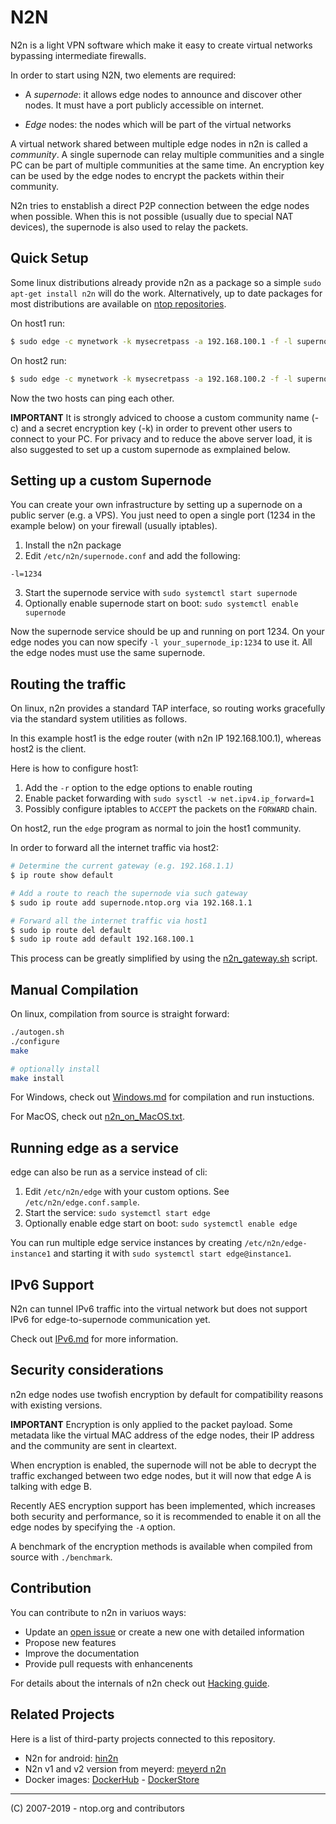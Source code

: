 # N2N

N2n is a light VPN software which make it easy to create virtual networks bypassing intermediate firewalls.

In order to start using N2N, two elements are required:

- A *supernode*: it allows edge nodes to announce and discover other nodes. It must have a port publicly accessible on internet.

- *Edge* nodes: the nodes which will be part of the virtual networks

A virtual network shared between multiple edge nodes in n2n is called a *community*. A single supernode can relay multiple communities and a single PC can be part of multiple communities at the same time. An encryption key can be used by the edge nodes to encrypt the packets within their community.

N2n tries to enstablish a direct P2P connection between the edge nodes when possible. When this is not possible (usually due to special NAT devices), the supernode is also used to relay the packets.

Quick Setup
-----------

Some linux distributions already provide n2n as a package so a simple `sudo apt-get install n2n` will do the work. Alternatively, up to date packages for most distributions are available on [ntop repositories](http://packages.ntop.org/).

On host1 run:

```sh
$ sudo edge -c mynetwork -k mysecretpass -a 192.168.100.1 -f -l supernode.ntop.org:7777
```

On host2 run:

```sh
$ sudo edge -c mynetwork -k mysecretpass -a 192.168.100.2 -f -l supernode.ntop.org:7777
```

Now the two hosts can ping each other.

**IMPORTANT** It is strongly adviced to choose a custom community name (-c) and a secret encryption key (-k) in order to prevent other users to connect to your PC. For privacy and to reduce the above server load, it is also suggested to set up a custom supernode as exmplained below.

Setting up a custom Supernode
-----------------------------

You can create your own infrastructure by setting up a supernode on a public server (e.g. a VPS). You just need to open a single port (1234 in the example below) on your firewall (usually iptables).

1. Install the n2n package
2. Edit `/etc/n2n/supernode.conf` and add the following:
```
-l=1234
```
3. Start the supernode service with `sudo systemctl start supernode`
4. Optionally enable supernode start on boot: `sudo systemctl enable supernode`

Now the supernode service should be up and running on port 1234. On your edge nodes you can now specify `-l your_supernode_ip:1234` to use it. All the edge nodes must use the same supernode.

Routing the traffic
-------------------

On linux, n2n provides a standard TAP interface, so routing works gracefully via the standard system utilities as follows.

In this example host1 is the edge router (with n2n IP 192.168.100.1), whereas host2 is the client.

Here is how to configure host1:

1. Add the `-r` option to the edge options to enable routing
2. Enable packet forwarding with `sudo sysctl -w net.ipv4.ip_forward=1`
3. Possibly configure iptables to `ACCEPT` the packets on the `FORWARD` chain.

On host2, run the `edge` program as normal to join the host1 community.

In order to forward all the internet traffic via host2:

```sh
# Determine the current gateway (e.g. 192.168.1.1)
$ ip route show default

# Add a route to reach the supernode via such gateway
$ sudo ip route add supernode.ntop.org via 192.168.1.1

# Forward all the internet traffic via host1
$ sudo ip route del default
$ sudo ip route add default 192.168.100.1
```

This process can be greatly simplified by using the [n2n_gateway.sh](https://github.com/ntop/n2n/blob/dev/doc/n2n_gateway.sh) script.

Manual Compilation
------------------

On linux, compilation from source is straight forward:

```sh
./autogen.sh
./configure
make

# optionally install
make install
```

For Windows, check out [Windows.md](doc/Windows.md) for compilation and run instuctions.

For MacOS, check out [n2n_on_MacOS.txt](https://github.com/ntop/n2n/blob/dev/doc/n2n_on_MacOS.txt).

Running edge as a service
-------------------------

edge can also be run as a service instead of cli:

1. Edit `/etc/n2n/edge` with your custom options. See `/etc/n2n/edge.conf.sample`.
2. Start the service: `sudo systemctl start edge`
3. Optionally enable edge start on boot: `sudo systemctl enable edge`

You can run multiple edge service instances by creating `/etc/n2n/edge-instance1` and
starting it with `sudo systemctl start edge@instance1`.

IPv6 Support
------------

N2n can tunnel IPv6 traffic into the virtual network but does not support
IPv6 for edge-to-supernode communication yet.

Check out [IPv6.md](https://github.com/ntop/n2n/blob/dev/doc/IPv6.md) for more information.

Security considerations
-----------------------

n2n edge nodes use twofish encryption by default for compatibility reasons with existing versions.

**IMPORTANT** Encryption is only applied to the packet payload. Some metadata like the virtual MAC address
of the edge nodes, their IP address and the community are sent in cleartext.

When encryption is enabled, the supernode will not be able to decrypt the traffic exchanged between
two edge nodes, but it will now that edge A is talking with edge B.

Recently AES encryption support has been implemented, which increases both security and performance,
so it is recommended to enable it on all the edge nodes by specifying the `-A` option.

A benchmark of the encryption methods is available when compiled from source with `./benchmark`.

Contribution
------------

You can contribute to n2n in variuos ways:

- Update an [open issue](https://github.com/ntop/n2n/issues) or create a new one with detailed information
- Propose new features
- Improve the documentation
- Provide pull requests with enhancenents

For details about the internals of n2n check out [Hacking guide](https://github.com/ntop/n2n/blob/dev/doc/HACKING).

Related Projects
----------------

Here is a list of third-party projects connected to this repository.

- N2n for android: [hin2n](https://github.com/switch-iot/hin2n)
- N2n v1 and v2 version from meyerd: [meyerd n2n](https://github.com/meyerd/n2n)
- Docker images: [DockerHub](https://hub.docker.com/r/supermock/supernode/) - [DockerStore](https://store.docker.com/community/images/supermock/supernode/)

-----------------
(C) 2007-2019 - ntop.org and contributors
